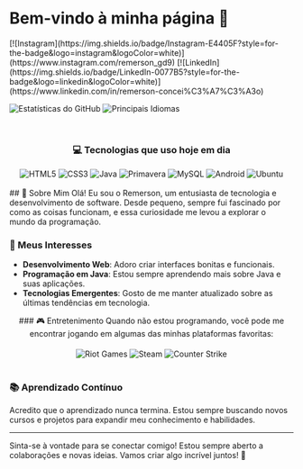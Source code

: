 

# Bem-vindo à minha página 👋
<div styler="display: inline-block">
[![Instagram](https://img.shields.io/badge/Instagram-E4405F?style=for-the-badge&logo=instagram&logoColor=white)](https://www.instagram.com/remerson_gd9)
[![LinkedIn](https://img.shields.io/badge/LinkedIn-0077B5?style=for-the-badge&logo=linkedin&logoColor=white)](https://www.linkedin.com/in/remerson-concei%C3%A7%C3%A3o)

![Estatísticas do GitHub](https://github-readme-stats.vercel.app/api?username=Remerson09&show_icons=true&theme=highcontrast&card_width=400)
![Principais Idiomas](https://github-readme-stats.vercel.app/api/top-langs/?username=Remerson09&hide=javascript,html&bg_color=000000&title_color=FFFFFF&text_color=FFFFFF&card_width=400)
</div><br>
<div align="center">

### 💻 Tecnologias que uso hoje em dia
<div style="display: inline-block"> 
    <img align="center" alt="HTML5" src="https://img.shields.io/badge/HTML5-E34F26?style=for-the-badge&logo=html5&logoColor=branco"/> 
    <img align="center" alt="CSS3" src="https://img.shields.io/badge/CSS3-1572B6?style=for-the-badge&logo=css3&logoColor=branco"/> 
    <img align="center" alt="Java" src="https://img.shields.io/badge/Java-ED8B00?style=for-the-badge&logo=openjdk&logoColor=branco"/> 
    <img align="center" alt="Primavera" src="https://img.shields.io/badge/Spring-6DB33F?style=for-the-badge&logo=spring&logoColor=branco"/> 
    <img align="center" alt="MySQL" src="https://img.shields.io/badge/MySQL-005C84?style=for-the-badge&logo=mysql&logoColor=branco"/> 
    <img align="center" alt="Android" src="https://img.shields.io/badge/Android-3DDC84?style=for-the-badge&logo=android&logoColor=branco"/> 
    <img align="center" alt="Ubuntu" src="https://img.shields.io/badge/Ubuntu-E95420?style=for-the-badge&logo=ubuntu&logoColor=branco"/> 
</div><br>
</div><br>
## 🌟 Sobre Mim
Olá! Eu sou o Remerson, um entusiasta de tecnologia e desenvolvimento de software. Desde pequeno, sempre fui fascinado por como as coisas funcionam, e essa curiosidade me levou a explorar o mundo da programação.

### 🎯 Meus Interesses
- **Desenvolvimento Web**: Adoro criar interfaces bonitas e funcionais.
- **Programação em Java**: Estou sempre aprendendo mais sobre Java e suas aplicações.
- **Tecnologias Emergentes**: Gosto de me manter atualizado sobre as últimas tendências em tecnologia.
<div align="center">
### 🎮 Entretenimento
Quando não estou programando, você pode me encontrar jogando em algumas das minhas plataformas favoritas: 
<div style="display: inline-block"><br>
    <img align="center" alt="Riot Games" src="https://img.shields.io/badge/Riot_Games-D32936?style=for-the-badge&logo=riot-games&logoColor=white"/> 
    <img align="center" alt="Steam" src="https://img.shields.io/badge/Steam-000000?style=for-the-badge&logo=steam&logoColor=white"/> 
    <img align="center" alt="Counter Strike" src="https://img.shields.io/badge/Counter_Strike-000000?style=for-the-badge&logo=counter-strike&logoColor=white"/> 
</div>
</div><br>

### 📚 Aprendizado Contínuo
Acredito que o aprendizado nunca termina. Estou sempre buscando novos cursos e projetos para expandir meu conhecimento e habilidades.

---

Sinta-se à vontade para se conectar comigo! Estou sempre aberto a colaborações e novas ideias. Vamos criar algo incrível juntos! 🚀


